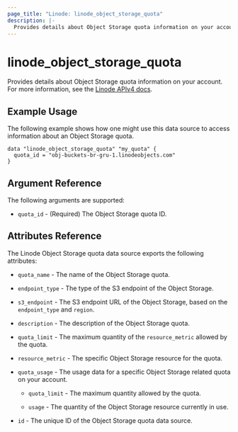 ```yaml
---
page_title: "Linode: linode_object_storage_quota"
description: |-
  Provides details about Object Storage quota information on your account.
---
```


# linode\_object\_storage\_quota

Provides details about Object Storage quota information on your account.
For more information, see the [Linode APIv4 docs](TBD).

## Example Usage

The following example shows how one might use this data source to access information about an Object Storage quota.

```hcl
data "linode_object_storage_quota" "my_quota" {
  quota_id = "obj-buckets-br-gru-1.linodeobjects.com"
}
```

## Argument Reference

The following arguments are supported:

* `quota_id` - (Required) The Object Storage quota ID.

## Attributes Reference

The Linode Object Storage quota data source exports the following attributes:

* `quota_name` - The name of the Object Storage quota.

* `endpoint_type` - The type of the S3 endpoint of the Object Storage.

* `s3_endpoint` - The S3 endpoint URL of the Object Storage, based on the `endpoint_type` and `region`.

* `description` - The description of the Object Storage quota.

* `quota_limit` - The maximum quantity of the `resource_metric` allowed by the quota.

* `resource_metric` - The specific Object Storage resource for the quota.

* `quota_usage` - The usage data for a specific Object Storage related quota on your account.

  * `quota_limit` - The maximum quantity allowed by the quota.
  
  * `usage` - The quantity of the Object Storage resource currently in use.

* `id` - The unique ID of the Object Storage quota data source.

